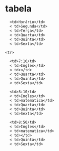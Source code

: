 # tabela
<table>
  <tr>
  
      <td>Horário</td>
      < td>Segunda</td>
      < td>Terça</td>
      < td>Quarta</td>
      < td>Quinta</td>
      < td>Sexta</td>
      
   <tr>
   
    <tr>
  
      <td>7:10/td>
      < td>Ingles</td>
      < td></td>
      < td>Quarta</td>
      < td>Quinta</td>
      < td>Sexta</td>
      
   <tr>
   
  <tr>
  
      <td>8:10/td>
      < td>Ingles</td>
      < td>matematica</td>
      < td>Quarta</td>
      < td>Quinta</td>
      < td>Sexta</td>
      
   <tr>
    <tr>
  
      <td>8:50/td>
      < td>Ingles</td>
      < td>matematica</td>
      < td></td>
      < td>Quinta</td>
      < td>Sexta</td>
      
   <tr>
   
   
</table>
      
